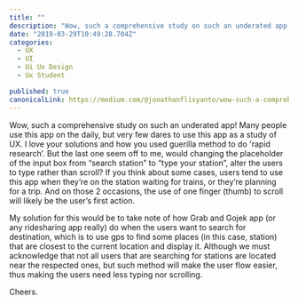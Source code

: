 ```yaml
---
title: ""
description: "Wow, such a comprehensive study on such an underated app! Many people use this app on the daily, but very few dares to use this app as a study of UX. I love your solutions and how you used guerilla…"
date: "2019-03-29T10:49:28.704Z"
categories: 
  - UX
  - UI
  - Ui Ux Design
  - Ux Student

published: true
canonicalLink: https://medium.com/@jonathanflisyanto/wow-such-a-comprehensive-study-on-such-an-underated-app-cdaa0e941455
---
```


Wow, such a comprehensive study on such an underated app! Many people use this app on the daily, but very few dares to use this app as a study of UX. I love your solutions and how you used guerilla method to do 'rapid research’. But the last one seem off to me, would changing the placeholder of the input box from “search station” to “type your station”, alter the users to type rather than scroll? If you think about some cases, users tend to use this app when they’re on the station waiting for trains, or they’re planning for a trip. And on those 2 occasions, the use of one finger (thumb) to scroll will likely be the user’s first action.

My solution for this would be to take note of how Grab and Gojek app (or any ridesharing app really) do when the users want to search for destination, which is to use gps to find some places (in this case, station) that are closest to the current location and display it. Although we must acknowledge that not all users that are searching for stations are located near the respected ones, but such method will make the user flow easier, thus making the users need less typing nor scrolling.

Cheers.